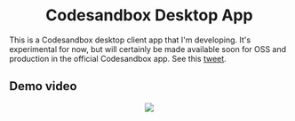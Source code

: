 <h1 align="center">Codesandbox Desktop App</h1>

This is a Codesandbox desktop client app that I'm developing. It's experimental for now, but will certainly be made available soon for OSS and production in the official Codesandbox app. See this <a href="https://twitter.com/bukharim96/status/1002768801593688065">tweet</a>.

## Demo video

<p align="center">
  <a href="https://www.youtube.com/embed/nZNQQ-A_6UY">
    <img src="https://img.youtube.com/vi/nZNQQ-A_6UY/0.jpg">
  </a>
</p>
